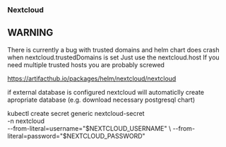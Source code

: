 ### Nextcloud

## WARNING
There is currently a bug with trusted domains and helm chart does crash
when nextcloud.trustedDomains is set
Just use the nextcloud.host
If you need multiple trusted hosts you are probably screwed

https://artifacthub.io/packages/helm/nextcloud/nextcloud

if external database is configured nextcloud will automaticlly
create apropriate database (e.g. download necessary postgresql chart)

kubectl create secret generic nextcloud-secret \
  -n nextcloud \
  --from-literal=username="$NEXTCLOUD_USERNAME" \
  --from-literal=password="$NEXTCLOUD_PASSWORD"
